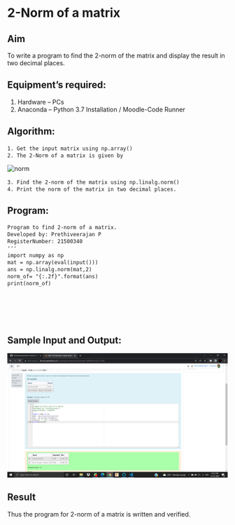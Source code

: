 # 2-Norm of a matrix
## Aim
To write a program to find the 2-norm of the matrix and display the result in two decimal places.
## Equipment’s required:
1.	Hardware – PCs
2.	Anaconda – Python 3.7 Installation / Moodle-Code Runner
## Algorithm:
	1. Get the input matrix using np.array()
	2. The 2-Norm of a matrix is given by 
![norm](./normeqn1.jpg)
    
    3. Find the 2-norm of the matrix using np.linalg.norm()
	4. Print the norm of the matrix in two decimal places.
## Program:
```
Program to find 2-norm of a matrix.
Developed by: Prethiveerajan P
RegisterNumber: 21500340
'''
import numpy as np
mat = np.array(eval(input()))
ans = np.linalg.norm(mat,2)
norm_of= "{:.2f}".format(ans)
print(norm_of)






```
## Sample Input and Output:
![norm1](abc.png)

## Result
Thus the program for 2-norm of a matrix is written and verified.
